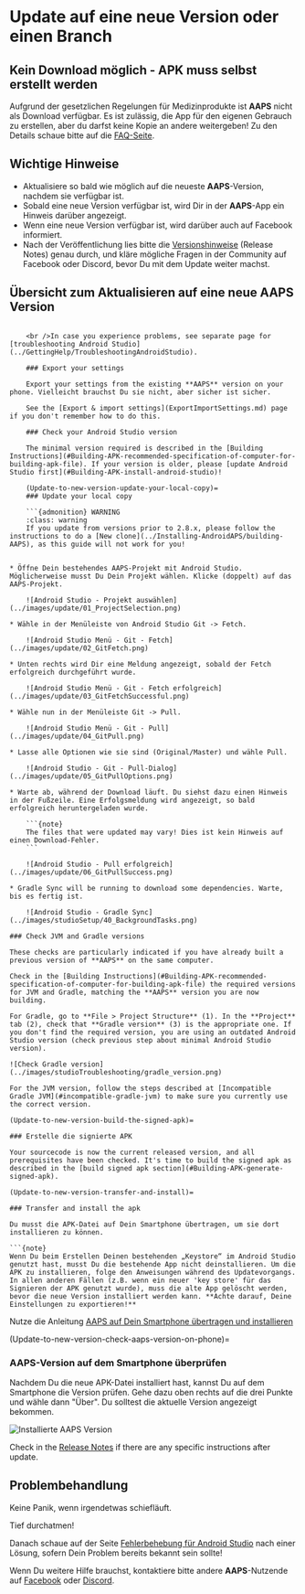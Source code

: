 # Update auf eine neue Version oder einen Branch

## Kein Download möglich - APK muss selbst erstellt werden

Aufgrund der gesetzlichen Regelungen für Medizinprodukte ist **AAPS** nicht als Download verfügbar. Es ist zulässig, die App für den eigenen Gebrauch zu erstellen, aber du darfst keine Kopie an andere weitergeben! Zu den Details schaue bitte auf die [FAQ-Seite](../UsefulLinks/FAQ.md).

## Wichtige Hinweise

* Aktualisiere so bald wie möglich auf die neueste **AAPS**-Version, nachdem sie verfügbar ist.
* Sobald eine neue Version verfügbar ist, wird Dir in der **AAPS**-App ein Hinweis darüber angezeigt.
* Wenn eine neue Version verfügbar ist, wird darüber auch auf Facebook informiert.
* Nach der Veröffentlichung lies bitte die [Versionshinweise](ReleaseNotes.md) (Release Notes) genau durch, und kläre mögliche Fragen in der Community auf Facebook oder Discord, bevor Du mit dem Update weiter machst.

## Übersicht zum Aktualisieren auf eine neue AAPS Version

```{contents} Steps for updating to a new version of AAPS :depth: 1 :local: true

    <br />In case you experience problems, see separate page for [troubleshooting Android Studio](../GettingHelp/TroubleshootingAndroidStudio).
    
    ### Export your settings
    
    Export your settings from the existing **AAPS** version on your phone. Vielleicht brauchst Du sie nicht, aber sicher ist sicher.
    
    See the [Export & import settings](ExportImportSettings.md) page if you don't remember how to do this.
    
    ### Check your Android Studio version
    
    The minimal version required is described in the [Building Instructions](#Building-APK-recommended-specification-of-computer-for-building-apk-file). If your version is older, please [update Android Studio first](#Building-APK-install-android-studio)!
    
    (Update-to-new-version-update-your-local-copy)=
    ### Update your local copy
    
    ```{admonition} WARNING
    :class: warning
    If you update from versions prior to 2.8.x, please follow the instructions to do a [New clone](../Installing-AndroidAPS/building-AAPS), as this guide will not work for you!
    

* Öffne Dein bestehendes AAPS-Projekt mit Android Studio. Möglicherweise musst Du Dein Projekt wählen. Klicke (doppelt) auf das AAPS-Projekt.
    
    ![Android Studio - Projekt auswählen](../images/update/01_ProjectSelection.png)

* Wähle in der Menüleiste von Android Studio Git -> Fetch.
    
    ![Android Studio Menü - Git - Fetch](../images/update/02_GitFetch.png)

* Unten rechts wird Dir eine Meldung angezeigt, sobald der Fetch erfolgreich durchgeführt wurde.
    
    ![Android Studio Menü - Git - Fetch erfolgreich](../images/update/03_GitFetchSuccessful.png)

* Wähle nun in der Menüleiste Git -> Pull.
    
    ![Android Studio Menü - Git - Pull](../images/update/04_GitPull.png)

* Lasse alle Optionen wie sie sind (Original/Master) und wähle Pull.
    
    ![Android Studio - Git - Pull-Dialog](../images/update/05_GitPullOptions.png)

* Warte ab, während der Download läuft. Du siehst dazu einen Hinweis in der Fußzeile. Eine Erfolgsmeldung wird angezeigt, so bald erfolgreich heruntergeladen wurde.
    
    ```{note}
    The files that were updated may vary! Dies ist kein Hinweis auf einen Download-Fehler.
    ```
    
    ![Android Studio - Pull erfolgreich](../images/update/06_GitPullSuccess.png)

* Gradle Sync will be running to download some dependencies. Warte, bis es fertig ist.
    
    ![Android Studio - Gradle Sync](../images/studioSetup/40_BackgroundTasks.png)

### Check JVM and Gradle versions

These checks are particularly indicated if you have already built a previous version of **AAPS** on the same computer.

Check in the [Building Instructions](#Building-APK-recommended-specification-of-computer-for-building-apk-file) the required versions for JVM and Gradle, matching the **AAPS** version you are now building.

For Gradle, go to **File > Project Structure** (1). In the **Project** tab (2), check that **Gradle version** (3) is the appropriate one. If you don't find the required version, you are using an outdated Android Studio version (check previous step about minimal Android Studio version).

![Check Gradle version](../images/studioTroubleshooting/gradle_version.png)

For the JVM version, follow the steps described at [Incompatible Gradle JVM](#incompatible-gradle-jvm) to make sure you currently use the correct version.

(Update-to-new-version-build-the-signed-apk)=

### Erstelle die signierte APK

Your sourcecode is now the current released version, and all prerequisites have been checked. It's time to build the signed apk as described in the [build signed apk section](#Building-APK-generate-signed-apk).

(Update-to-new-version-transfer-and-install)=

### Transfer and install the apk

Du musst die APK-Datei auf Dein Smartphone übertragen, um sie dort installieren zu können.

```{note}
Wenn Du beim Erstellen Deinen bestehenden „Keystore“ im Android Studio genutzt hast, musst Du die bestehende App nicht deinstallieren. Um die APK zu installieren, folge den Anweisungen während des Updatevorgangs.
In allen anderen Fällen (z.B. wenn ein neuer 'key store' für das Signieren der APK genutzt wurde), muss die alte App gelöscht werden, bevor die neue Version installiert werden kann. **Achte darauf, Deine Einstellungen zu exportieren!**
```

Nutze die Anleitung [AAPS auf Dein Smartphone übertragen und installieren](../SettingUpAaps/TransferringAndInstallingAaps.md)

(Update-to-new-version-check-aaps-version-on-phone)=

### AAPS-Version auf dem Smartphone überprüfen

Nachdem Du die neue APK-Datei installiert hast, kannst Du auf dem Smartphone die Version prüfen. Gehe dazu oben rechts auf die drei Punkte und wähle dann "Über". Du solltest die aktuelle Version angezeigt bekommen.

![Installierte AAPS Version](../images/Update_VersionCheck320.png)

Check in the [Release Notes](../Maintenance/ReleaseNotes.md) if there are any specific instructions after update.

## Problembehandlung

Keine Panik, wenn irgendetwas schiefläuft.

Tief durchatmen!

Danach schaue auf der Seite [Fehlerbehebung für Android Studio](../GettingHelp/TroubleshootingAndroidStudio) nach einer Lösung, sofern Dein Problem bereits bekannt sein sollte!

Wenn Du weitere Hilfe brauchst, kontaktiere bitte andere **AAPS**-Nutzende auf [Facebook](https://www.facebook.com/groups/AndroidAPSUsers) oder [Discord](https://discord.gg/4fQUWHZ4Mw).